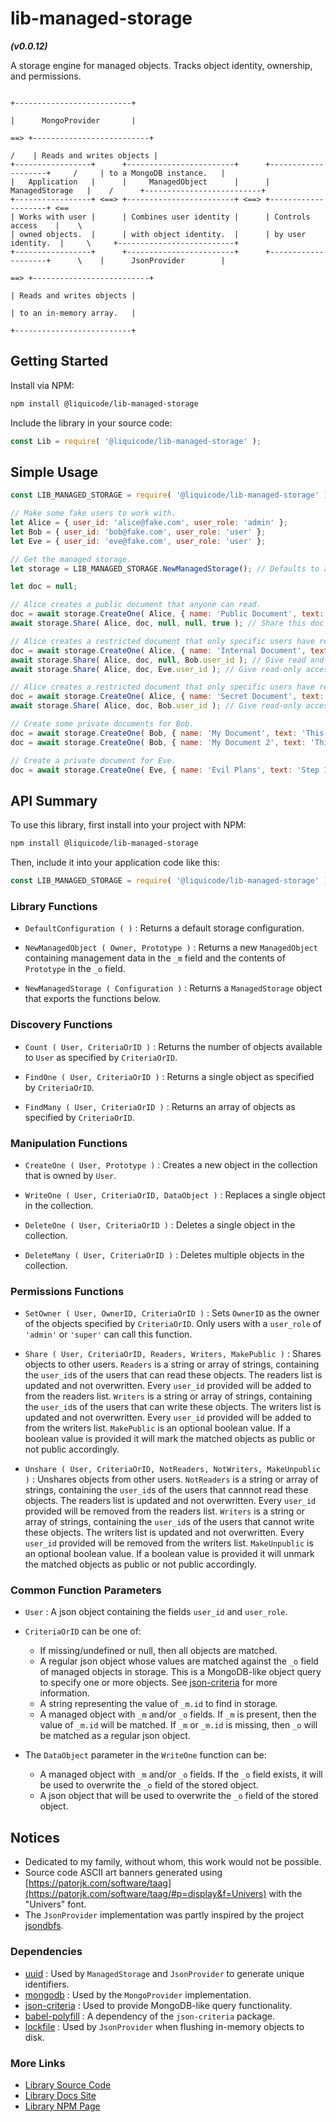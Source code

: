 # lib-managed-storage
***(v0.0.12)***

A storage engine for managed objects. Tracks object identity, ownership, and permissions.

```
                                                                                          +--------------------------+
                                                                                          |      MongoProvider       |
                                                                                      ==> +--------------------------+
                                                                                     /    | Reads and writes objects |
+-----------------+      +------------------------+      +--------------------+     /     | to a MongoDB instance.   |
|   Application   |      |     ManagedObject      |      |   ManagedStorage   |    /      +--------------------------+
+-----------------+ <==> +------------------------+ <==> +--------------------+ <==      
| Works with user |      | Combines user identity |      | Controls access    |    \     
| owned objects.  |      | with object identity.  |      | by user identity.  |     \     +--------------------------+
+-----------------+      +------------------------+      +--------------------+      \    |      JsonProvider        |
                                                                                      ==> +--------------------------+
                                                                                          | Reads and writes objects |
                                                                                          | to an in-memory array.   |
                                                                                          +--------------------------+
```


Getting Started
---------------------------------------------------------------------

Install via NPM:
```bash
npm install @liquicode/lib-managed-storage
```

Include the library in your source code:
```javascript
const Lib = require( '@liquicode/lib-managed-storage' );
```


Simple Usage
---------------------------------------------------------------------

```javascript
const LIB_MANAGED_STORAGE = require( '@liquicode/lib-managed-storage' );

// Make some fake users to work with.
let Alice = { user_id: 'alice@fake.com', user_role: 'admin' };
let Bob = { user_id: 'bob@fake.com', user_role: 'user' };
let Eve = { user_id: 'eve@fake.com', user_role: 'user' };

// Get the managed storage.
let storage = LIB_MANAGED_STORAGE.NewManagedStorage(); // Defaults to an in-memory json array.

let doc = null;

// Alice creates a public document that anyone can read.
doc = await storage.CreateOne( Alice, { name: 'Public Document', text: 'This is a public document.' } );
await storage.Share( Alice, doc, null, null, true ); // Share this doc with everyone.

// Alice creates a restricted document that only specific users have read or write access to.
doc = await storage.CreateOne( Alice, { name: 'Internal Document', text: 'This is an internal document.' } );
await storage.Share( Alice, doc, null, Bob.user_id ); // Give read and write access to Bob.
await storage.Share( Alice, doc, Eve.user_id ); // Give read-only access to Eve.

// Alice creates a restricted document that only specific users have read or write access to.
doc = await storage.CreateOne( Alice, { name: 'Secret Document', text: 'This is a secret document.' } );
await storage.Share( Alice, doc, Bob.user_id ); // Give read-only access to Bob.

// Create some private documents for Bob.
doc = await storage.CreateOne( Bob, { name: 'My Document', text: 'This is my document.' } );
doc = await storage.CreateOne( Bob, { name: 'My Document 2', text: 'This is my other document.' } );

// Create a private document for Eve.
doc = await storage.CreateOne( Eve, { name: 'Evil Plans', text: 'Step 1: Take over the world.' } );

```


API Summary
---------------------------------------------------------------------

To use this library, first install into your project with NPM:
```bash
npm install @liquicode/lib-managed-storage
```

Then, include it into your application code like this:
```javascript
const LIB_MANAGED_STORAGE = require( '@liquicode/lib-managed-storage' );
```

### Library Functions

- `DefaultConfiguration ( )`
	: Returns a default storage configuration.

- `NewManagedObject ( Owner, Prototype )`
	: Returns a new `ManagedObject` containing management data in the `_m` field
	and the contents of `Prototype` in the `_o` field.

- `NewManagedStorage ( Configuration )`
	: Returns a `ManagedStorage` object that exports the functions below.

### Discovery Functions

- `Count ( User, CriteriaOrID )`
	: Returns the number of objects available to `User` as specified by `CriteriaOrID`.

- `FindOne ( User, CriteriaOrID )`
	: Returns a single object as specified by `CriteriaOrID`.

- `FindMany ( User, CriteriaOrID )`
	: Returns an array of objects as specified by `CriteriaOrID`.

### Manipulation Functions

- `CreateOne ( User, Prototype )`
	: Creates a new object in the collection that is owned by `User`.

- `WriteOne ( User, CriteriaOrID, DataObject )`
	: Replaces a single object in the collection.

- `DeleteOne ( User, CriteriaOrID )`
	: Deletes a single object in the collection.

- `DeleteMany ( User, CriteriaOrID )`
	: Deletes multiple objects in the collection.

### Permissions Functions

- `SetOwner ( User, OwnerID, CriteriaOrID )`
	: Sets `OwnerID` as the owner of the objects specified by `CriteriaOrID`.
	Only users with a `user_role` of `'admin'` or `'super'` can call this function.

- `Share ( User, CriteriaOrID, Readers, Writers, MakePublic )`
	: Shares objects to other users.
	`Readers` is a string or array of strings, containing the `user_id`s of the users that can read these objects.
	The readers list is updated and not overwritten.
	Every `user_id` provided will be added to from the readers list.
	`Writers` is a string or array of strings, containing the `user_id`s of the users that can write these objects.
	The writers list is updated and not overwritten.
	Every `user_id` provided will be added to from the writers list.
	`MakePublic` is an optional boolean value.
	If a boolean value is provided it will mark the matched objects as public or not public accordingly.

- `Unshare ( User, CriteriaOrID, NotReaders, NotWriters, MakeUnpublic )`
	: Unshares objects from other users.
	`NotReaders` is a string or array of strings, containing the `user_id`s of the users that cannnot read these objects.
	The readers list is updated and not overwritten.
	Every `user_id` provided will be removed from the readers list.
	`Writers` is a string or array of strings, containing the `user_id`s of the users that cannot write these objects.
	The writers list is updated and not overwritten.
	Every `user_id` provided will be removed from the writers list.
	`MakeUnpublic` is an optional boolean value.
	If a boolean value is provided it will unmark the matched objects as public or not public accordingly.

### Common Function Parameters

- `User`
	: A json object containing the fields `user_id` and `user_role`.

- `CriteriaOrID` can be one of:
	- If missing/undefined or null, then all objects are matched.
	- A regular json object whose values are matched against the `_o` field of managed objects in storage.
		This is a MongoDB-like object query to specify one or more objects.
		See [json-criteria](guides/json-criteria.md) for more information.
	- A string representing the value of `_m.id` to find in storage.
	- A managed object with `_m` and/or `_o` fields.
		If `_m` is present, then the value of `_m.id` will be matched.
		If `_m` or `_m.id` is missing, then `_o` will be matched as a regular json object.

- The `DataObject` parameter in the `WriteOne` function can be:
	- A managed object with `_m` and/or `_o` fields.
		If the `_o` field exists, it will be used to overwrite the `_o` field of the stored object.
	- A json object that will be used to overwrite the `_o` field of the stored object.


Notices
---------------------------------------------------------------------

- Dedicated to my family, without whom, this work would not be possible.
- Source code ASCII art banners generated using [https://patorjk.com/software/taag](https://patorjk.com/software/taag/#p=display&f=Univers) with the "Univers" font.
- The `JsonProvider` implementation was partly inspired by the project [jsondbfs](https://github.com/mcmartins/jsondbfs).


### Dependencies

- [uuid](https://www.npmjs.com/package/uuid)
	: Used by `ManagedStorage` and `JsonProvider` to generate unique identifiers.
- [mongodb](https://www.npmjs.com/package/mongodb)
	: Used by the `MongoProvider` implementation.
- [json-criteria](https://www.npmjs.com/package/json-criteria)
	: Used to provide MongoDB-like query functionality.
- [babel-polyfill](https://www.npmjs.com/package/@babel/polyfill)
	: A dependency of the `json-criteria` package.
- [lockfile](https://www.npmjs.com/package/lockfile)
	: Used by `JsonProvider` when flushing in-memory objects to disk.


### More Links

- [Library Source Code](https://github.com/liquicode/lib-managed-storage)
- [Library Docs Site](http://lib-managed-storage.liquicode.com)
- [Library NPM Page](https://www.npmjs.com/package/@liquicode/lib-managed-storage)

